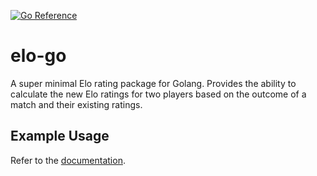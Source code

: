 [![Go Reference](https://pkg.go.dev/badge/github.com/owenoclee/elo-go.svg)](https://pkg.go.dev/github.com/owenoclee/elo-go)

# elo-go

A super minimal Elo rating package for Golang. Provides the ability to
calculate the new Elo ratings for two players based on the outcome of a match
and their existing ratings.

## Example Usage

Refer to the [documentation](https://pkg.go.dev/github.com/owenoclee/elo-go#example-Calculate).
